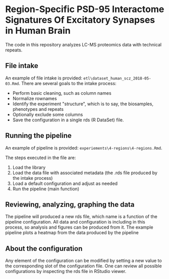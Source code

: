 # Region-Specific PSD-95 Interactome Signatures Of Excitatory Synapses in Human Brain

The code in this repository analyzes LC-MS proteomics data with technical repeats.

## File intake
An example of file intake is provided: ```etl\dataset_human_scz_2018-05-03.Rmd```.
There are several goals to the intake process:
* Perform basic cleaning, such as column names
* Normalize rownames
* Identify the experiment "structure", which is to say, the biosamples, phenotypes and repeats
* Optionally exclude some columns
* Save the configuration in a single rds (R DataSet) file.

## Running the pipeline
An example of pipeline is provided: ```experiements\4-regions\4-regions.Rmd```.

The steps executed in the file are:
1. Load the library
2. Load the data file with associated metadata (the .rds file produced by the intake process)
3. Load a default configuration and adjust as needed
4. Run the pipeline (main function)

## Reviewing, analyzing, graphing the data
The pipeline will produced a new rds file, which name is a function of the pipeline configuration. All data and configuration is including in this process, so analysis and figures can be produced from it. The example pipeline plots a heatmap from the data produced by the pipeline

## About the configuration
Any element of the configuration can be modified by setting a new value to the corresponding slot of the configuration file. One can review all possible configurations by inspecting the rds file in RStudio viewer.
